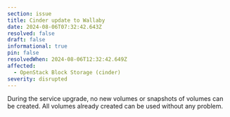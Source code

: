 ```yaml
---
section: issue
title: Cinder update to Wallaby
date: 2024-08-06T07:32:42.643Z
resolved: false
draft: false
informational: true
pin: false
resolvedWhen: 2024-08-06T12:32:42.649Z
affected:
  - OpenStack Block Storage (cinder)
severity: disrupted
---
```

During the service upgrade, no new volumes or snapshots of volumes can be created. All volumes already created can be used without any problem.
